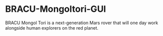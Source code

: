 # BRACU-Mongoltori-GUI
BRACU Mongol Tori is a next-generation Mars rover that will one day work alongside human explorers on the red planet. 
